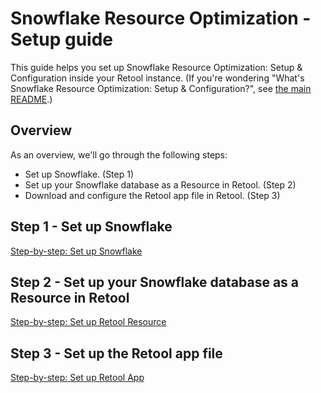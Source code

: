 # Snowflake Resource Optimization - Setup guide

This guide helps you set up Snowflake Resource Optimization: Setup & Configuration inside your Retool instance. (If you're wondering "What's Snowflake Resource Optimization: Setup & Configuration?", see [the main README](../README.md).)

## Overview
As an overview, we'll go through the following steps:

* Set up Snowflake. (Step 1)
* Set up your Snowflake database as a Resource in Retool. (Step 2)
* Download and configure the Retool app file in Retool. (Step 3)

## Step 1 - Set up Snowflake
[Step-by-step: Set up Snowflake](./set-up-snowflake.md)

## Step 2 - Set up your Snowflake database as a Resource in Retool
[Step-by-step: Set up Retool Resource](./set-up-retool-resource.md)

## Step 3 - Set up the Retool app file
[Step-by-step: Set up Retool App](./set-up-retool-app.md)
